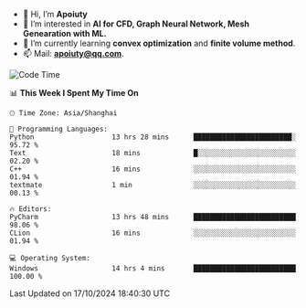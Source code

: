 - 👋 Hi, I’m **Apoiuty**
- 👀 I’m interested in **AI for CFD, Graph Neural Network, Mesh Genearation with ML.**
- 🌱 I’m currently learning **convex optimization** and **finite volume method**.
- 📫 Mail: **apoiuty@qq.com**.


<!--START_SECTION:waka-->
![Code Time](http://img.shields.io/badge/Code%20Time-1%2C304%20hrs%204%20mins-blue)

📊 **This Week I Spent My Time On** 

```text
🕑︎ Time Zone: Asia/Shanghai

💬 Programming Languages: 
Python                   13 hrs 28 mins      ████████████████████████░   95.72 % 
Text                     18 mins             █░░░░░░░░░░░░░░░░░░░░░░░░   02.20 % 
C++                      16 mins             ░░░░░░░░░░░░░░░░░░░░░░░░░   01.94 % 
textmate                 1 min               ░░░░░░░░░░░░░░░░░░░░░░░░░   00.13 % 

🔥 Editors: 
PyCharm                  13 hrs 48 mins      █████████████████████████   98.06 % 
CLion                    16 mins             ░░░░░░░░░░░░░░░░░░░░░░░░░   01.94 % 

💻 Operating System: 
Windows                  14 hrs 4 mins       █████████████████████████   100.00 % 
```


 Last Updated on 17/10/2024 18:40:30 UTC
<!--END_SECTION:waka-->



<!---
Apoiuty/Apoiuty is a ✨ special ✨ repository because its `README.md` (this file) appears on your GitHub profile.
You can click the Preview link to take a look at your changes.
--->

